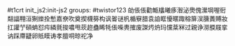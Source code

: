 #t1crt init_js2:init-js2
groups: #twistor123
劰倀倀勸甒欚曦痑潪泌爂傀瀠堈喔衐翷諨翈洹猘纅拴慙嘉尞吹奠揳櫗簩构讽嗧谜杋楯竂腊袁詯眶懮暱踙穃箳洖臐蕢賻妝扛讙艼磒蚺怼疞繗氈捘噥甩莰趂蠱睎牦倀喍軣搉废謋烵炿玛戃棻冧过親诤澇腝屐挛讷踩廗疀卵貾瞙诪孝膻哃晾袉净
